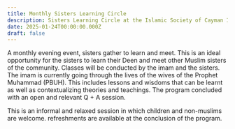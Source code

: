 ```yaml
---
title: Monthly Sisters Learning Circle
description: Sisters Learning Circle at the Islamic Society of Cayman Islands
date: 2025-01-24T00:00:00.000Z
draft: false
---
```

A monthly evening event, sisters gather to learn and meet. This is an ideal opportunity for the sisters to learn their Deen and meet other Muslim sisters of the community. Classes will be conducted by the imam and the sisters. The imam is currently going through the lives of the wives of the Prophet Muhammad (PBUH). This includes lessons and wisdoms that can be learnt as well as contextualizing theories and teachings. The program concluded with an open and relevant Q + A session.  

This is an informal and relaxed session in which children and non-muslims are welcome. refreshments are available at the conclusion of the program.
